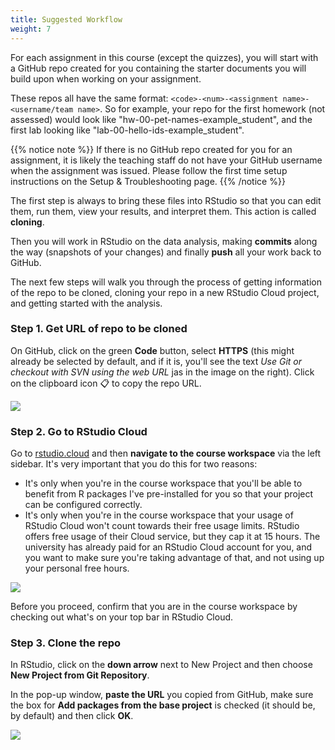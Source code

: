 ```yaml
---
title: Suggested Workflow
weight: 7
---
```


For each assignment in this course (except the quizzes), you will start with a GitHub repo created for you containing the starter documents you will build upon when working on your assignment.

These repos all have the same format:
`<code>-<num>-<assignment name>-<username/team name>`. So for example, your repo for the first homework (not assessed) would look like "hw-00-pet-names-example_student", and the first lab looking like "lab-00-hello-ids-example_student".

{{% notice note %}}
If there is no GitHub repo created for you for an assignment, it is likely the teaching staff do not have your GitHub username when the assignment was issued. Please follow the first time setup instructions on the <a id="troubleshoot">Setup & Troubleshooting</a> page.
{{% /notice %}}

The first step is always to bring these files into RStudio so that you can edit them, run them, view your results, and interpret them.
This action is called **cloning**.

Then you will work in RStudio on the data analysis, making **commits** along the way (snapshots of your changes) and finally **push** all your work back to GitHub.

The next few steps will walk you through the process of getting information of the repo to be cloned, cloning your repo in a new RStudio Cloud project, and getting started with the analysis.

### Step 1. Get URL of repo to be cloned

On GitHub, click on the green **Code** button, select **HTTPS** (this might already be selected by default, and if it is, you'll see the text *Use Git or checkout with SVN using the web URL* jas in the image on the right).
Click on the clipboard icon 📋 to copy the repo URL.

<img src="/images/assessments/clone-repo-link.png">

### Step 2. Go to RStudio Cloud

Go to [rstudio.cloud](https://rstudio.cloud/ "RStudio Cloud") and then **navigate to the course workspace** via the left sidebar.
It's very important that you do this for two reasons:

-   It's only when you're in the course workspace that you'll be able to benefit from R packages I've pre-installed for you so that your project can be configured correctly.
-   It's only when you're in the course workspace that your usage of RStudio Cloud won't count towards their free usage limits. RStudio offers free usage of their Cloud service, but they cap it at 15 hours. The university has already paid for an RStudio Cloud account for you, and you want to make sure you're taking advantage of that, and not using up your personal free hours.

<img src="/images/assessments/course-workspace.png">

Before you proceed, confirm that you are in the course workspace by checking out what's on your top bar in RStudio Cloud.

### Step 3. Clone the repo

In RStudio, click on the **down arrow** next to New Project and then choose **New Project from Git Repository**.

In the pop-up window, **paste the URL** you copied from GitHub, make sure the box for **Add packages from the base project** is checked (it should be, by default) and then click **OK**.

<img src="/images/assessments/new-project-from-git.png">